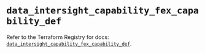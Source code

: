 # `data_intersight_capability_fex_capability_def`

Refer to the Terraform Registry for docs: [`data_intersight_capability_fex_capability_def`](https://registry.terraform.io/providers/ciscodevnet/intersight/1.0.71/docs/data-sources/capability_fex_capability_def).
